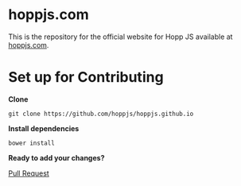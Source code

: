 # hoppjs.com

This is the repository for the official website for Hopp JS available at [hoppjs.com](http://hoppjs.com).

# Set up for Contributing

**Clone**

`git clone https://github.com/hoppjs/hoppjs.github.io`

**Install dependencies**

`bower install`

**Ready to add your changes?**

[Pull Request](https://github.com/hoppjs/hoppjs.github.io/compare)


